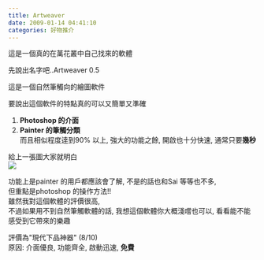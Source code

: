 ```yaml
---
title: Artweaver
date: 2009-01-14 04:41:10
categories: 好物推介
---
```


  
這是一個真的在萬花叢中自己找來的軟體  
  
先說出名字吧..Artweaver 0.5  
  
這是一個自然筆觸向的繪圖軟件  
  
要說出這個軟件的特點真的可以又簡單又準確  
1. **Photoshop 的介面**  
2. **Painter 的筆觸分類**  
而且相似程度逹到90% 以上, 強大的功能之餘, 開啟也十分快速, 通常只要**幾秒**  
  
給上一張圖大家就明白  
![](http://abby.zkiz.com/awg.png)  
  
功能上是painter 的用戶都應該會了解, 不是的話也和Sai 等等也不多,   
但重點是photoshop 的操作方法!!  
雖然我對這個軟體的評價很高,   
不過如果用不到自然筆觸軟體的話, 我想這個軟體你大概淺嚐也可以, 看看能不能感受到它帶來的樂趣  
  
評價為"現代下品神器" (8/10)  
原因: 介面優良, 功能齊全, 啟動迅速, **免費**  